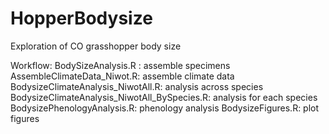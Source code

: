 # HopperBodysize
Exploration of CO grasshopper body size 

Workflow:
BodySizeAnalysis.R : assemble specimens
AssembleClimateData_Niwot.R: assemble climate data
BodysizeClimateAnalysis_NiwotAll.R: analysis across species
BodysizeClimateAnalysis_NiwotAll_BySpecies.R: analysis for each species
BodysizePhenologyAnalysis.R: phenology analysis 
BodysizeFigures.R: plot figures

